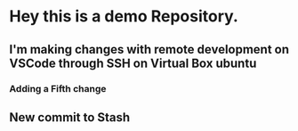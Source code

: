 # Hey this is a demo Repository.

## I'm making changes with remote development on VSCode through SSH on Virtual Box ubuntu
### Adding a Fifth change
## New commit to Stash